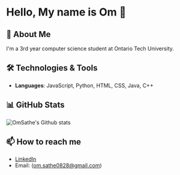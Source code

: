 # Hello, My name is Om 👋

## 🚀 About Me
I'm a 3rd year computer science student at Ontario Tech University.

## 🛠️ Technologies & Tools
- **Languages**: JavaScript, Python, HTML, CSS, Java, C++

## 📊 GitHub Stats
![OmSathe's Github stats](https://github-readme-stats.vercel.app/api?username=OmSathe&show_icons=true&hide_title=true&count_private=true&hide=prs)

## 📫 How to reach me
- [LinkedIn](https://www.linkedin.com/in/om-sathe/)
- Email: (om.sathe0828@gmail.com)
